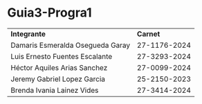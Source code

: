 # Guia3-Progra1

<table>
  <tr>
    <td><strong>Integrante</strong></td>
    <td><strong>Carnet</strong></td>
  </tr>
  <tr>
    <td>Damaris Esmeralda Osegueda Garay</td>
    <td>27-1176-2024</td>
  </tr>
  <tr>
    <td>Luis Ernesto Fuentes Escalante</td>
    <td>27-3293-2024</td>
  </tr>
  <tr>
    <td>Héctor Aquiles Arias Sanchez</td>
    <td>27-0099-2024</td>
  </tr>
  <tr>
    <td>Jeremy Gabriel Lopez Garcia</td>
    <td>25-2150-2023</td>
  </tr>
  <tr>
    <td>Brenda Ivania Lainez Vides</td>
    <td>27-3414-2024</td>
  </tr>
</table>
